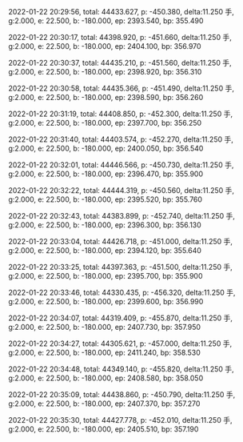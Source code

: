 2022-01-22 20:29:56, total: 44433.627, p: -450.380, delta:11.250 手, g:2.000, e: 22.500, b: -180.000, ep: 2393.540, bp: 355.490

2022-01-22 20:30:17, total: 44398.920, p: -451.660, delta:11.250 手, g:2.000, e: 22.500, b: -180.000, ep: 2404.100, bp: 356.970

2022-01-22 20:30:37, total: 44435.210, p: -451.560, delta:11.250 手, g:2.000, e: 22.500, b: -180.000, ep: 2398.920, bp: 356.310

2022-01-22 20:30:58, total: 44435.366, p: -451.490, delta:11.250 手, g:2.000, e: 22.500, b: -180.000, ep: 2398.590, bp: 356.260

2022-01-22 20:31:19, total: 44408.850, p: -452.300, delta:11.250 手, g:2.000, e: 22.500, b: -180.000, ep: 2397.700, bp: 356.250

2022-01-22 20:31:40, total: 44403.574, p: -452.270, delta:11.250 手, g:2.000, e: 22.500, b: -180.000, ep: 2400.050, bp: 356.540

2022-01-22 20:32:01, total: 44446.566, p: -450.730, delta:11.250 手, g:2.000, e: 22.500, b: -180.000, ep: 2396.470, bp: 355.900

2022-01-22 20:32:22, total: 44444.319, p: -450.560, delta:11.250 手, g:2.000, e: 22.500, b: -180.000, ep: 2395.520, bp: 355.760

2022-01-22 20:32:43, total: 44383.899, p: -452.740, delta:11.250 手, g:2.000, e: 22.500, b: -180.000, ep: 2396.300, bp: 356.130

2022-01-22 20:33:04, total: 44426.718, p: -451.000, delta:11.250 手, g:2.000, e: 22.500, b: -180.000, ep: 2394.120, bp: 355.640

2022-01-22 20:33:25, total: 44397.363, p: -451.500, delta:11.250 手, g:2.000, e: 22.500, b: -180.000, ep: 2395.700, bp: 355.900

2022-01-22 20:33:46, total: 44330.435, p: -456.320, delta:11.250 手, g:2.000, e: 22.500, b: -180.000, ep: 2399.600, bp: 356.990

2022-01-22 20:34:07, total: 44319.409, p: -455.870, delta:11.250 手, g:2.000, e: 22.500, b: -180.000, ep: 2407.730, bp: 357.950

2022-01-22 20:34:27, total: 44305.621, p: -457.000, delta:11.250 手, g:2.000, e: 22.500, b: -180.000, ep: 2411.240, bp: 358.530

2022-01-22 20:34:48, total: 44349.140, p: -455.820, delta:11.250 手, g:2.000, e: 22.500, b: -180.000, ep: 2408.580, bp: 358.050

2022-01-22 20:35:09, total: 44438.860, p: -450.790, delta:11.250 手, g:2.000, e: 22.500, b: -180.000, ep: 2407.370, bp: 357.270

2022-01-22 20:35:30, total: 44427.778, p: -452.010, delta:11.250 手, g:2.000, e: 22.500, b: -180.000, ep: 2405.510, bp: 357.190
